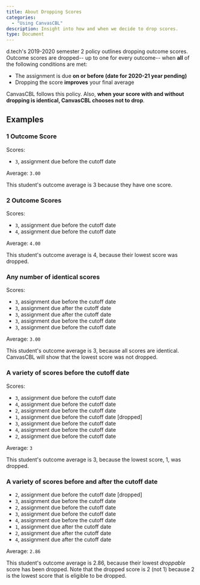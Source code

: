 ```yaml
---
title: About Dropping Scores
categories:
  - "Using CanvasCBL"
description: Insight into how and when we decide to drop scores.
type: Document
---
```


d.tech's 2019-2020 semester 2 policy outlines dropping outcome scores.
Outcome scores are dropped-- up to one for every outcome-- when **all** of the following conditions are met:

- The assignment is due **on or before (date for 2020-21 year pending)**
- Dropping the score **improves** your final average

CanvasCBL follows this policy. Also, **when your score with and without dropping is identical, 
CanvasCBL chooses not to drop**.

## Examples

### 1 Outcome Score

Scores:

- `3`, assignment due before the cutoff date

Average: `3.00`

This student's outcome average is 3 because they have one score.

### 2 Outcome Scores

Scores:

- `3`, assignment due before the cutoff date
- `4`, assignment due before the cutoff date

Average: `4.00`

This student's outcome average is 4, because their lowest score was dropped.

### Any number of identical scores

Scores:

- `3`, assignment due before the cutoff date
- `3`, assignment due after the cutoff date
- `3`, assignment due after the cutoff date
- `3`, assignment due before the cutoff date
- `3`, assignment due before the cutoff date

Average: `3.00`

This student's outcome average is 3, because all scores are identical.
CanvasCBL will show that the lowest score was not dropped.

### A variety of scores before the cutoff date

Scores:

- `3`, assignment due before the cutoff date
- `4`, assignment due before the cutoff date
- `2`, assignment due before the cutoff date
- `1`, assignment due before the cutoff date \[dropped\]
- `3`, assignment due before the cutoff date
- `4`, assignment due before the cutoff date
- `2`, assignment due before the cutoff date

Average: `3`

This student's outcome average is 3, because the lowest score, 1, was dropped.

### A variety of scores before and after the cutoff date

- `2`, assignment due before the cutoff date \[dropped\]
- `3`, assignment due before the cutoff date
- `2`, assignment due before the cutoff date
- `3`, assignment due before the cutoff date
- `4`, assignment due before the cutoff date
- `1`, assignment due after the cutoff date
- `2`, assignment due after the cutoff date
- `4`, assignment due after the cutoff date

Average: `2.86`

This student's outcome average is 2.86, because their lowest *droppable* score has been
dropped. Note that the dropped score is 2 (not 1) because 2 is the lowest score that is
eligible to be dropped.